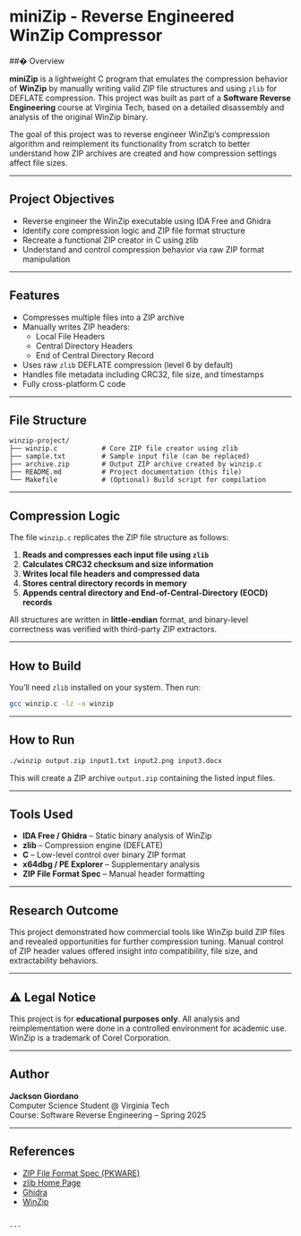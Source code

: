 # miniZip - Reverse Engineered WinZip Compressor

##� Overview

**miniZip** is a lightweight C program that emulates the compression behavior of **WinZip** by manually writing valid ZIP file structures and using `zlib` for DEFLATE compression. This project was built as part of a **Software Reverse Engineering** course at Virginia Tech, based on a detailed disassembly and analysis of the original WinZip binary.

The goal of this project was to reverse engineer WinZip’s compression algorithm and reimplement its functionality from scratch to better understand how ZIP archives are created and how compression settings affect file sizes.

---

## Project Objectives

- Reverse engineer the WinZip executable using IDA Free and Ghidra
- Identify core compression logic and ZIP file format structure
- Recreate a functional ZIP creator in C using zlib
- Understand and control compression behavior via raw ZIP format manipulation

---

## Features

- Compresses multiple files into a ZIP archive
- Manually writes ZIP headers:
  - Local File Headers
  - Central Directory Headers
  - End of Central Directory Record
- Uses raw `zlib` DEFLATE compression (level 6 by default)
- Handles file metadata including CRC32, file size, and timestamps
- Fully cross-platform C code

---

## File Structure

```
winzip-project/
├── winzip.c           # Core ZIP file creator using zlib
├── sample.txt         # Sample input file (can be replaced)
├── archive.zip        # Output ZIP archive created by winzip.c
├── README.md          # Project documentation (this file)
└── Makefile           # (Optional) Build script for compilation
```

---

## Compression Logic

The file `winzip.c` replicates the ZIP file structure as follows:

1. **Reads and compresses each input file using `zlib`**
2. **Calculates CRC32 checksum and size information**
3. **Writes local file headers and compressed data**
4. **Stores central directory records in memory**
5. **Appends central directory and End-of-Central-Directory (EOCD) records**

All structures are written in **little-endian** format, and binary-level correctness was verified with third-party ZIP extractors.

---

## How to Build

You’ll need `zlib` installed on your system. Then run:

```bash
gcc winzip.c -lz -o winzip
```

---

## How to Run

```bash
./winzip output.zip input1.txt input2.png input3.docx
```

This will create a ZIP archive `output.zip` containing the listed input files.

---

## Tools Used

- **IDA Free / Ghidra** – Static binary analysis of WinZip
- **zlib** – Compression engine (DEFLATE)
- **C** – Low-level control over binary ZIP format
- **x64dbg / PE Explorer** – Supplementary analysis
- **ZIP File Format Spec** – Manual header formatting

---

## Research Outcome

This project demonstrated how commercial tools like WinZip build ZIP files and revealed opportunities for further compression tuning. Manual control of ZIP header values offered insight into compatibility, file size, and extractability behaviors.

---

## ⚠️ Legal Notice

This project is for **educational purposes only**. All analysis and reimplementation were done in a controlled environment for academic use. WinZip is a trademark of Corel Corporation.

---

## Author

**Jackson Giordano**  
Computer Science Student @ Virginia Tech  
Course: Software Reverse Engineering – Spring 2025

---

## References

- [ZIP File Format Spec (PKWARE)](https://pkware.cachefly.net/webdocs/casestudies/APPNOTE.TXT)
- [zlib Home Page](https://zlib.net)
- [Ghidra](https://ghidra-sre.org/)
- [WinZip](https://www.winzip.com/)
```

---

